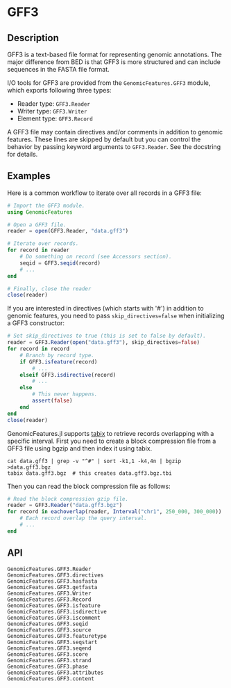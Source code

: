 GFF3
====

Description
-----------

GFF3 is a text-based file format for representing genomic annotations. The major
difference from BED is that GFF3 is more structured and can include sequences in
the FASTA file format.

I/O tools for GFF3 are provided from the `GenomicFeatures.GFF3` module,
which exports following three types:
* Reader type: `GFF3.Reader`
* Writer type: `GFF3.Writer`
* Element type: `GFF3.Record`

A GFF3 file may contain directives and/or comments in addition to genomic
features. These lines are skipped by default but you can control the behavior by
passing keyword arguments to `GFF3.Reader`. See the docstring for details.


Examples
--------

Here is a common workflow to iterate over all records in a GFF3 file:
```julia
# Import the GFF3 module.
using GenomicFeatures

# Open a GFF3 file.
reader = open(GFF3.Reader, "data.gff3")

# Iterate over records.
for record in reader
    # Do something on record (see Accessors section).
    seqid = GFF3.seqid(record)
    # ...
end

# Finally, close the reader
close(reader)
```

If you are interested in directives (which starts with '#') in addition to
genomic features, you need to pass `skip_directives=false` when initializing a
GFF3 constructor:
```julia
# Set skip_directives to true (this is set to false by default).
reader = GFF3.Reader(open("data.gff3"), skip_directives=false)
for record in record
    # Branch by record type.
    if GFF3.isfeature(record)
        # ...
    elseif GFF3.isdirective(record)
        # ...
    else
        # This never happens.
        assert(false)
    end
end
close(reader)
```

GenomicFeatures.jl supports [tabix](http://www.htslib.org/doc/tabix.html) to
retrieve records overlapping with a specific interval. First you need to create
a block compression file from a GFF3 file using bgzip and then index it using
tabix.
```
cat data.gff3 | grep -v "^#" | sort -k1,1 -k4,4n | bgzip >data.gff3.bgz
tabix data.gff3.bgz  # this creates data.gff3.bgz.tbi
```

Then you can read the block compression file as follows:
```julia
# Read the block compression gzip file.
reader = GFF3.Reader("data.gff3.bgz")
for record in eachoverlap(reader, Interval("chr1", 250_000, 300_000))
    # Each record overlap the query interval.
    # ...
end
```


API
---

```@docs
GenomicFeatures.GFF3.Reader
GenomicFeatures.GFF3.directives
GenomicFeatures.GFF3.hasfasta
GenomicFeatures.GFF3.getfasta
GenomicFeatures.GFF3.Writer
GenomicFeatures.GFF3.Record
GenomicFeatures.GFF3.isfeature
GenomicFeatures.GFF3.isdirective
GenomicFeatures.GFF3.iscomment
GenomicFeatures.GFF3.seqid
GenomicFeatures.GFF3.source
GenomicFeatures.GFF3.featuretype
GenomicFeatures.GFF3.seqstart
GenomicFeatures.GFF3.seqend
GenomicFeatures.GFF3.score
GenomicFeatures.GFF3.strand
GenomicFeatures.GFF3.phase
GenomicFeatures.GFF3.attributes
GenomicFeatures.GFF3.content
```
